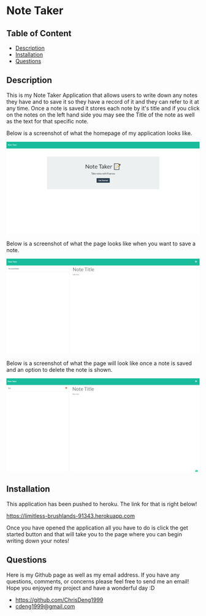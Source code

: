 # Note Taker 

## Table of Content
- [Description](#description)
- [Installation](#installation)
- [Questions](#questions)

## Description

This is my Note Taker Application that allows users to write down any notes they have and to save it so they have a record of it and they can refer to it at any time. Once a note is saved it stores each note by it's title and if you click on the notes on the left hand side you may see the Title of the note as well as the text for that specific note.

Below is a screenshot of what the homepage of my application looks like.

![Project Image](./images/note-taker-homepage)


Below is a screenshot of what the page looks like when you want to save a note.

![Project Image](./images/note-taker-notepage)


Below is a screenshot of what the page will look like once a note is saved and an option to delete the note is shown.

![Project Image](./images/note-taker-deletepage)


## Installation

This application has been pushed to heroku. The link for that is right below!

https://limitless-brushlands-91343.herokuapp.com

Once you have opened the application all you have to do is click the get started button and that will take you to the page where you can begin writing down your notes!


## Questions

Here is my Github page as well as my email address. If you have any questions, comments, or concerns please feel free to send me an email! Hope you enjoyed my project and have a wonderful day :D

- https://github.com/ChrisDeng1999
- <a href="https://mail.google.com/mail/?view=cm&fs=1&tf=1&to=cdeng1999@gmail.com" target= "_blank">cdeng1999@gmail.com</a>